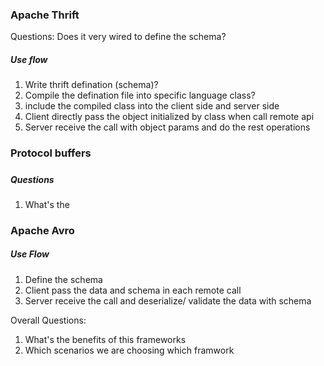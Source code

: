 ### Apache Thrift

Questions: Does it very wired to define the schema?

##### Use flow

1. Write thrift defination \(schema\)?
2. Compile the defination file into specific language class?
3. include the compiled class into the client side and server side
4. Client directly pass the object initialized by class when call remote api
5. Server receive the call with object params and do the rest operations

### Protocol buffers

##### 

##### Questions

1. What's the 

### Apache Avro

##### Use Flow

1. Define the schema
2. Client pass the data and schema in each remote call
3. Server receive the call and deserialize/ validate the data with schema





Overall Questions:

1. What's the benefits of this frameworks
2. Which scenarios we are choosing which framwork 




